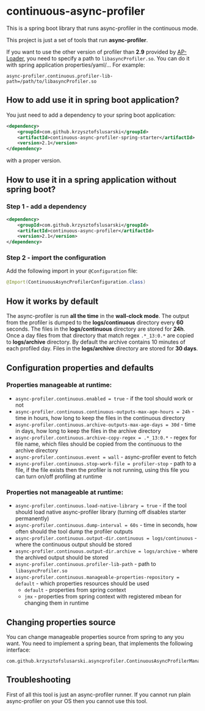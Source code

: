 # continuous-async-profiler
This is a spring boot library that runs async-profiler in the continuous mode.

This project is just a set of tools that run **async-profiler**.  

If you want to use the other version of profiler than **2.9** provided by 
[AP-Loader](https://github.com/jvm-profiling-tools/ap-loader), you need to specify a 
path to  ```libasyncProfiler.so```. You can do it with spring application properties/yaml/... For example:

```properties
async-profiler.continuous.profiler-lib-path=/path/to/libasyncProfiler.so
```

## How to add use it in spring boot application?

You just need to add a dependency to your spring boot application:

```xml
<dependency>
    <groupId>com.github.krzysztofslusarski</groupId>
    <artifactId>continuous-async-profiler-spring-starter</artifactId>
    <version>2.1</version>
</dependency>
```

with a proper version.

## How to use it in a spring application without spring boot?

### Step 1 - add a dependency 

```xml
<dependency>
    <groupId>com.github.krzysztofslusarski</groupId>
    <artifactId>continuous-async-profiler</artifactId>
    <version>2.1</version>
</dependency>
```

### Step 2 - import the configuration

Add the following import in your ```@Configuration``` file:
```java
@Import(ContinuousAsyncProfilerConfiguration.class)
```

## How it works by default

The async-profiler is run **all the time** in the **wall-clock mode**. The output from the profiler is dumped to the **logs/continuous** directory every 
**60** seconds. The files in the **logs/continuous** directory are stored for **24h**. Once a day files from that directory that match regex 
```.*_13:0.*``` are copied to **logs/archive** directory. By default the archive contains 10 minutes of each profiled day. Files in the 
**logs/archive** directory are stored for **30 days**. 

## Configuration properties and defaults

### Properties manageable at runtime:

* ```async-profiler.continuous.enabled = true``` - if the tool should work or not
* ```async-profiler.continuous.continuous-outputs-max-age-hours = 24h``` - time in hours, how long to keep the files in the continuous directory
* ```async-profiler.continuous.archive-outputs-max-age-days = 30d``` - time in days, how long to keep the files in the archive directory
* ```async-profiler.continuous.archive-copy-regex = .*_13:0.*``` - regex for file name, which files should be copied from the continuous to the archive directory
* ```async-profiler.continuous.event = wall``` - async-profiler event to fetch
* ```async-profiler.continuous.stop-work-file = profiler-stop``` - path to a file, if the file exists then the profiler is not running, using this file you can turn
on/off profiling at runtime

### Properties not manageable at runtime:

* ```async-profiler.continuous.load-native-library = true``` - if  the tool should load native async-profiler library (turning off disables starter permanently)
* ```async-profiler.continuous.dump-interval = 60s``` - time in seconds, how often should the tool dump the profiler outputs
* ```async-profiler.continuous.output-dir.continuous = logs/continuous``` - where the continuous output should be stored
* ```async-profiler.continuous.output-dir.archive = logs/archive``` - where the archived output should be stored
* ```async-profiler.continuous.profiler-lib-path``` - path to ```libasyncProfiler.so```
* ```async-profiler.continuous.manageable-properties-repository = default``` - which properties resources should be used
  * ```default``` - properties from spring context
  * ```jmx``` - properties from spring context with registered mbean for changing them in runtime   

## Changing properties source

You can change manageable properties source from spring to any you want. You need to implement a spring bean, that implements the following interface:
```
com.github.krzysztofslusarski.asyncprofiler.ContinuousAsyncProfilerManageablePropertiesRepository
``` 

## Troubleshooting

First of all this tool is just an async-profiler runner. If you cannot run plain async-profiler on your OS then you cannot use this tool.
